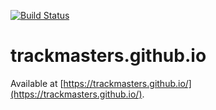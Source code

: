 [![Build Status](https://travis-ci.org/trackmasters/trackmasters.github.io.svg?branch=develop)](https://travis-ci.org/trackmasters/trackmasters.github.io)

# trackmasters.github.io

Available at [https://trackmasters.github.io/](https://trackmasters.github.io/).
